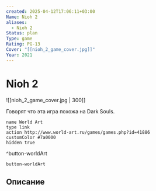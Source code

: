```yaml
---
created: 2025-04-12T17:06:11+03:00
Name: Nioh 2
aliases:
  - Nioh 2
Status: plan
Type: game
Rating: PG-13
Cover: "[[nioh_2_game_cover.jpg]]"
Year: 2021
---
```


# Nioh 2

![[nioh_2_game_cover.jpg | 300]]

Говорят что эта игра похожа на Dark Souls.

```button
name World Art
type link
action http://www.world-art.ru/games/games.php?id=41886
customColor #7a0000
hidden true
```
^button-worldArt


`button-worldArt`

## Описание


